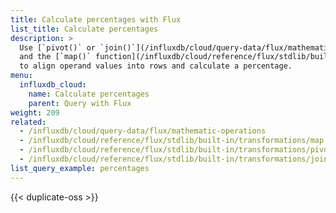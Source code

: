 ```yaml
---
title: Calculate percentages with Flux
list_title: Calculate percentages
description: >
  Use [`pivot()` or `join()`](/influxdb/cloud/query-data/flux/mathematic-operations/#pivot-vs-join)
  and the [`map()` function](/influxdb/cloud/reference/flux/stdlib/built-in/transformations/map/)
  to align operand values into rows and calculate a percentage.
menu:
  influxdb_cloud:
    name: Calculate percentages
    parent: Query with Flux
weight: 209
related:
  - /influxdb/cloud/query-data/flux/mathematic-operations
  - /influxdb/cloud/reference/flux/stdlib/built-in/transformations/map
  - /influxdb/cloud/reference/flux/stdlib/built-in/transformations/pivot
  - /influxdb/cloud/reference/flux/stdlib/built-in/transformations/join
list_query_example: percentages
---
```


{{< duplicate-oss >}}